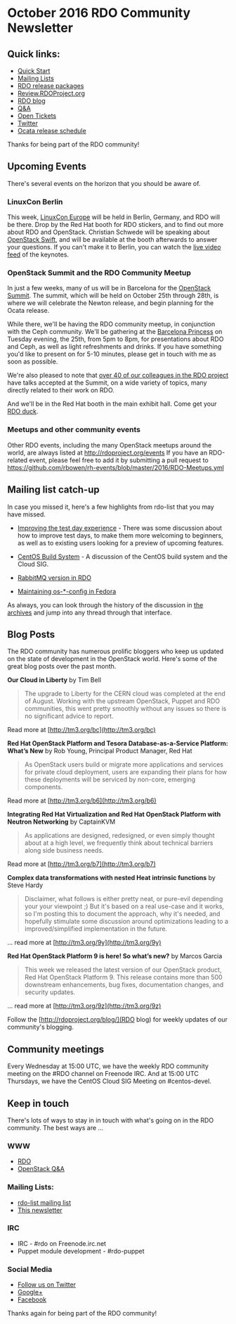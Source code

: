 # October 2016 RDO Community Newsletter

## Quick links:

* [Quick Start](http://rdoproject.org/quickstart)
* [Mailing Lists](https://www.rdoproject.org/community/mailing-lists/)
* [RDO release packages](https://trunk.rdoproject.org/)
* [Review.RDOProject.org](http://review.rdoproject.org/)
* [RDO blog](http://rdoproject.org/blog)
* [Q&A](http://ask.openstack.org/)
* [Open Tickets](http://tm3.org/rdobugs)
* [Twitter](http://twitter.com/rdocommunity)
* [Ocata release schedule](http://releases.openstack.org/ocata/schedule.html)

Thanks for being part of the RDO community!

## Upcoming Events

There's several events on the horizon that you should be aware of.

### LinuxCon Berlin

This week, [LinuxCon
Europe](http://events.linuxfoundation.org/events/linuxcon-europe)
will be held in Berlin, Germany, and RDO will be there. Drop by the Red
Hat booth for RDO stickers, and to find out more about RDO and
OpenStack. Christian Schwede will be speaking about [OpenStack
Swift](http://sched.co/7o9Z), and will be available at the booth
afterwards to answer your questions. If you can't make it to Berlin, you
can watch the [live video
feed](http://events.linuxfoundation.org/events/linuxcon-europe/program/live-video-stream)
of the keynotes.

### OpenStack Summit and the RDO Community Meetup

In just a few weeks, many of us will be in Barcelona for the [OpenStack
Summit](https://www.openstack.org/summit). The summit, which will be
held on October 25th through 28th, is
where we will celebrate the Newton release, and begin planning for the
Ocata release.

While there, we'll be having the RDO community meetup, in conjunction
with the Ceph community. We'll be gathering at the [Barcelona
Princess](http://en.hotelbarcelonaprincess.com/restaurants/the-gym-bar/)
on Tuesday evening, the 25th, from 5pm to 8pm, for presentations about
RDO and Ceph, as well as light refreshments and drinks. If you have
something you'd like to present on for 5-10 minutes, please get in touch
with me as soon as possible.

We're also pleased to note that [over 40 of our colleagues in the RDO
project](http://redhatstackblog.redhat.com/2016/09/13/red-hat-confirms-over-40-accepted-sessions-at-openstack-summit-barcelona/)
have talks accepted at the Summit, on a wide variety of topics, many
directly related to their work on RDO.

And we'll be in the Red Hat booth in the main exhibit hall. Come get
your [RDO duck](https://www.rdoproject.org/blog/2015/10/ducks/).

### Meetups and other community events

Other RDO events, including the many OpenStack meetups around the
world, are always listed at http://rdoproject.org/events  If you have
an RDO-related event, please feel free to add it by submitting a pull
request to
https://github.com/rbowen/rh-events/blob/master/2016/RDO-Meetups.yml

## Mailing list catch-up

In case you missed it, here's a few highlights from rdo-list that you
may have missed.

* [Improving the test day
experience](http://rdo.fosslists.org/thread.html/Z97lue9rtvjfd2c) -
There was some discussion about how to improve test days, to make them
more welcoming to beginners, as well as to existing users looking for a
preview of upcoming features.

* [CentOS Build
  System](http://rdo.fosslists.org/thread.html/Zsrhumq8mhagry1) - A
  discussion of the CentOS build system and the Cloud SIG.

* [RabbitMQ version in
  RDO](http://rdo.fosslists.org/thread.html/Z8mp91llocz9cyi)

* [Maintaining os-*-config in
  Fedora](http://rdo.fosslists.org/thread.html/Z-xkmw6glpoh3q4)

As always, you can look through the history of the discussion in [the
archives](http://rdo.fosslists.org/list.html?rdo-list@redhat.com) and
jump into any thread through that interface.

## Blog Posts

The RDO community has numerous prolific bloggers who keep us updated on
the state of development in the OpenStack world. Here's some of the
great blog posts over the past month.

**Our Cloud in Liberty** by Tim Bell

> The upgrade to Liberty for the CERN cloud was completed at the end of August. Working with the upstream OpenStack, Puppet and RDO communities, this went pretty smoothly without any issues so there is no significant advice to report.

Read more at [http://tm3.org/bc](http://tm3.org/bc)

**Red Hat OpenStack Platform and Tesora Database-as-a-Service Platform: What’s New** by Rob Young, Principal Product Manager, Red Hat

>  As OpenStack users build or migrate more applications and services for private cloud deployment, users are expanding their plans for how these deployments will be serviced by non-core, emerging components.

Read more at [http://tm3.org/b6](http://tm3.org/b6)

**Integrating Red Hat Virtualization and Red Hat OpenStack Platform with Neutron Networking** by CaptainKVM

> As applications are designed, redesigned, or even simply thought about at a high level, we frequently think about technical barriers along side business needs.

Read more at [http://tm3.org/b7](http://tm3.org/b7)

**Complex data transformations with nested Heat intrinsic functions** by Steve Hardy

> Disclaimer, what follows is either pretty neat, or pure-evil depending your your viewpoint ;)  But it's based on a real use-case and it works, so I'm posting this to document the approach, why it's needed, and hopefully stimulate some discussion around optimizations leading to a improved/simplified implementation in the future.

... read more at [http://tm3.org/9y](http://tm3.org/9y)

**Red Hat OpenStack Platform 9 is here! So what’s new?** by Marcos Garcia

> This week we released the latest version of our OpenStack product, Red Hat OpenStack Platform 9. This release contains more than 500 downstream enhancements, bug fixes, documentation changes, and security updates.

... read more at [http://tm3.org/9z](http://tm3.org/9z)


Follow the [http://rdoproject.org/blog/](RDO blog) for weekly updates of
our community's blogging.

## Community meetings

Every Wednesday at 15:00 UTC, we have the weekly RDO community meeting
on the #RDO channel on Freenode IRC. And at 15:00 UTC Thursdays, we
have the CentOS Cloud SIG Meeting on #centos-devel.

## Keep in touch

There's lots of ways to stay in in touch with what's going on in the
RDO community. The best ways are ...


### WWW
* [RDO](http://rdoproject.org/)
* [OpenStack Q&A](http://ask.openstack.org/ )

### Mailing Lists:
* [rdo-list mailing list](http://www.redhat.com/mailman/listinfo/rdo-list )
* [This newsletter](http://www.redhat.com/mailman/listinfo/rdo-newsletter )

### IRC
* IRC - #rdo on Freenode.irc.net
* Puppet module development - #rdo-puppet

### Social Media
* [Follow us on Twitter](http://twitter.com/rdocommunity )
* [Google+](http://tm3.org/rdogplus )
* [Facebook](http://facebook.com/rdocommunity)

Thanks again for being part of the RDO community!
